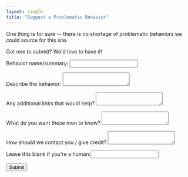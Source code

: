 ```yaml
---
layout: single
title: "Suggest a Problematic Behavior"
---
```


One thing is for sure -- there is no shortage of problematic behaviors we could source for this site.

Got one to submit? We'd love to have it!

<form name="behaviorsubmission" netlify netlify netlify-honeypot="bot-field" data-netlify-recaptcha="true">
<p><label>Behavior name/summary: <input type="text" name="title"/></label></p>
<p><label>Describe the behavior: <textarea name="description"></textarea></label></p>
<p><label>Any additional links that would help? <textarea name="additionallinks"></textarea></label></p>
<p><label>What do you want these men to know? <textarea name="wantthemtoknow"></textarea></label></p>
<p><label>How should we contact you / give credit? <textarea name="credit"></textarea></label></p>
<p><label>Leave this blank if you're a human:<input type="text" name="bot-field"/></label></p>
<div data-netlify-recaptcha="true"></div>
<p><button type="submit">Submit</button></p>
</form>